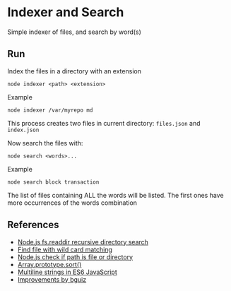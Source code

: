 # Indexer and Search

Simple indexer of files, and search by word(s)

## Run

Index the files in a directory with an extension
```
node indexer <path> <extension>
```

Example
```
node indexer /var/myrepo md
```

This process creates two files in current directory:
`files.json` and `index.json`

Now search the files with:
```
node search <words>...
```

Example
```
node search block transaction
```

The list of files containing ALL the words will be listed.
The first ones have more occurrences of the words combination

## References

- [Node.js fs.readdir recursive directory search](https://stackoverflow.com/questions/5827612/node-js-fs-readdir-recursive-directory-search)
- [Find file with wild card matching](https://stackoverflow.com/questions/21319602/find-file-with-wild-card-matching)
- [Node.js check if path is file or directory](https://stackoverflow.com/questions/15630770/node-js-check-if-path-is-file-or-directory)
- [Array.prototype.sort()](https://developer.mozilla.org/en-US/docs/Web/JavaScript/Reference/Global_Objects/Array/sort)
- [Multiline strings in ES6 JavaScript](https://jack.ofspades.com/multiline-strings-in-es6-javascript/)
- [Improvements by bguiz](https://github.com/bguiz/JavaScriptSamples/blob/feat/bguiz-indexer-improvements/Indexer/README.md)

